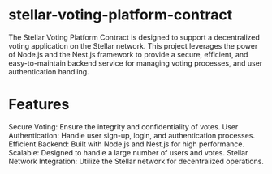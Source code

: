 # stellar-voting-platform-contract
The Stellar Voting Platform Contract is designed to support a decentralized voting application on the Stellar network. This project leverages the power of Node.js and the Nest.js framework to provide a secure, efficient, and easy-to-maintain backend service for managing voting processes, and user authentication handling.

# Features
Secure Voting: Ensure the integrity and confidentiality of votes.
User Authentication: Handle user sign-up, login, and authentication processes.
Efficient Backend: Built with Node.js and Nest.js for high performance.
Scalable: Designed to handle a large number of users and votes.
Stellar Network Integration: Utilize the Stellar network for decentralized operations.
